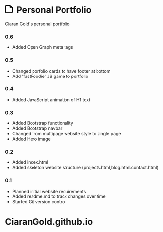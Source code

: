 # <img src="images/file-regular.svg" width="25" height="25" style="margin-right: 5px;">  Personal Portfolio

Ciaran Gold's personal portfolio 

### 0.6

- Added Open Graph meta tags

### 0.5

- Changed porfolio cards to have footer at bottom
- Add 'fastFoodie' JS game to portfolio

### 0.4

- Added JavaScript animation of H1 text

### 0.3

- Added Bootstrap functionality
- Added Bootstrap navbar
- Changed from multipage website style to single page
- Added Hero image

### 0.2

- Added index.html
- Added skeleton website structure (projects.html,blog.html.contact.html)

### 0.1

- Planned initial website requirements
- Added readme.md to track changes over time
- Started Git version control


# CiaranGold.github.io
